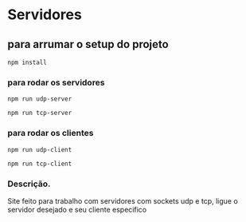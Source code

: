 # Servidores

## para arrumar o setup do projeto
```
npm install
```

### para rodar os servidores
```
npm run udp-server
```
```
npm run tcp-server
```
### para rodar os clientes
```
npm run udp-client
```
```
npm run tcp-client
```
### Descrição.
Site feito para trabalho com servidores com sockets udp e tcp, ligue o servidor desejado e seu cliente especifico